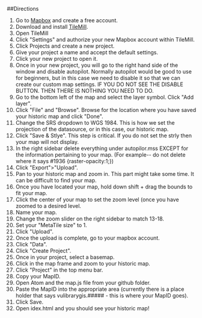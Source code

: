 ##Directions
1.  Go to [Mapbox](https://www.mapbox.com/) and create a free account.
2.  Download and install [TileMill](https://www.mapbox.com/tilemill/).
3.  Open TileMill
4.  Click "Settings" and authorize your new Mapbox account within TileMill.
5.  Click Projects and create a new project.
6.  Give your project a name and accept the default settings.
7.  Click your new project to open it.
8.  Once in your new project, you will go to the right hand side of the window and disable autopilot.  Normally autopilot would be good to use for beginners, but in this case we need to disable it so that we can create our custom map settings. IF YOU DO NOT SEE THE DISABLE BUTTON. THEN THERE IS NOTHING YOU NEED TO DO.
9.  Go to the bottom left of the map and select the layer symbol.  Click "Add layer".
10. Click "File" and "Browse".  Browse for the location where you have saved your historic map and click "Done".
11. Change the SRS dropdown to WGS 1984.  This is how we set the projection of the datasource, or in this case, our historic map.  
12. Click "Save & Stlye".  This step is critical.  If you do not set the strly then your map will not display.
13. In the right sidebar delete everything under autopilor.mss EXCEPT for the information pertaining to your map.  (For example-- do not delete where it says #1936 {raster-opacity:1;})
14. Click "Export">"Upload".
15. Pan to your historic map and zoom in.  This part might take some time.  It can be difficult to find your map.  
16. Once you have located your map, hold down shift + drag the bounds to fit your map.
17. Click the center of your map to set the zoom level (once you have zoomed to a desired level.
18. Name your map.
19. Change the zoom slider on the right sidebar to match 13-18.
20. Set your "MetaTile size" to 1.
21. Click "Upload".
22. Once the upload is complete, go to your mapbox account.
23. Click "Data".
24. Click "Create Project".
25. Once in your project, select a basemap.
26. Click in the map frame and zoom to your historic map.
27. Click "Project" in the top menu bar.
28. Copy your MapID.
29. Open Atom and the map.js file from your github folder.
30. Paste the MapID into the appropriate area (currently there is a place holder that says vulibrarygis.##### - this is where your MapID goes).
31. Click Save.
32. Open idex.html and you should see your historic map!